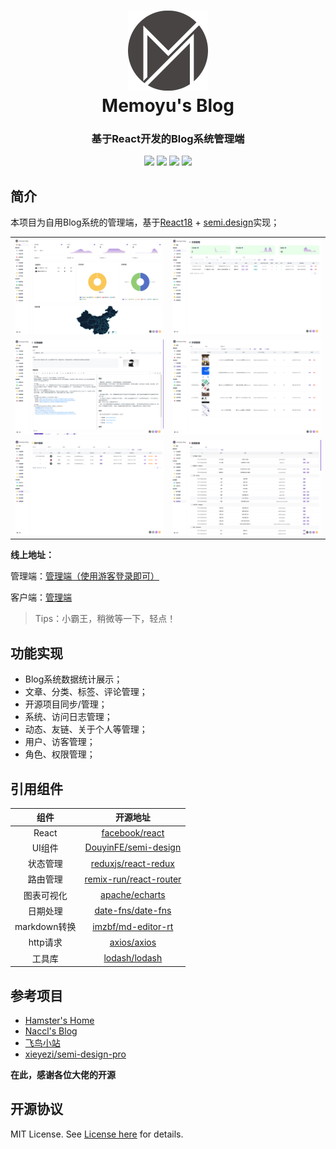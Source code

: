 <h1 align="center">
  <img src="https://raw.githubusercontent.com/Memoyu/Memoyu/main/logo.png" alt="memoyu" width="128" />
  <br>
  Memoyu's Blog
  <br>
</h1>
<div align="center">
 <h3>基于React开发的Blog系统管理端</h3>
 <a href="https://react.dev/"><img src="https://img.shields.io/badge/web-react-blue"/></a>
 <a href="https://semi.design/zh-CN"><img src="https://img.shields.io/badge/ui-semi.design-blue"/></a>
 <a href="LICENSE"><img src="https://img.shields.io/badge/license-MIT-3963bc.svg"/></a>
  <a href="https://github.com/Memoyu"><img src="https://img.shields.io/badge/developer-memoyu-blue"/></a>
</div>


## 简介
本项目为自用Blog系统的管理端，基于[React18](https://react.dev/) + [semi.design](https://semi.design/zh-CN)实现；

|  |  |
| :------------------------------: | :-------------------------------: |
| ![dashboard](https://raw.githubusercontent.com/Memoyu/Memo.Blog.Admin/main/docs/images/dashboard.png) |![articles](https://raw.githubusercontent.com/Memoyu/Memo.Blog.Admin/main/docs/images/articles.png) |
| ![article-edit](https://raw.githubusercontent.com/Memoyu/Memo.Blog.Admin/main/docs/images/article-edit.png) |![open-source](https://raw.githubusercontent.com/Memoyu/Memo.Blog.Admin/main/docs/images/open-source.png) |
| ![users](https://raw.githubusercontent.com/Memoyu/Memo.Blog.Admin/main/docs/images/users.png) |![permissions](https://raw.githubusercontent.com/Memoyu/Memo.Blog.Admin/main/docs/images/permissions.png) |

**线上地址：**

管理端：<a href="http://blog.admin.memoyu.com/" target="_blank">管理端（使用游客登录即可）</a>

客户端：<a href="http://blog.memoyu.com/" target="_blank">管理端</a>

> Tips：小霸王，稍微等一下，轻点！



## 功能实现

- Blog系统数据统计展示；
- 文章、分类、标签、评论管理；
- 开源项目同步/管理；
- 系统、访问日志管理；
- 动态、友链、关于个人等管理；
- 用户、访客管理；
- 角色、权限管理；



## 引用组件
|                组件                 |                           开源地址                           |
| :---------------------------------: | :----------------------------------------------------------: |
|React|[facebook/react](https://github.com/facebook/react)|
|UI组件|[DouyinFE/semi-design](https://github.com/DouyinFE/semi-design)|
|状态管理|[reduxjs/react-redux](https://github.com/reduxjs/react-redux)|
|路由管理|[remix-run/react-router](https://github.com/remix-run/react-router)|
|图表可视化|[apache/echarts](https://github.com/apache/echarts)|
|日期处理|[date-fns/date-fns](https://github.com/date-fns/date-fns)|
|markdown转换|[imzbf/md-editor-rt](https://github.com/imzbf/md-editor-rt)|
|http请求|[axios/axios](https://github.com/axios/axios)|
|工具库|[lodash/lodash](https://github.com/lodash/lodash)|



## 参考项目
- [Hamster's Home](https://github.com/hamster1963/HomeDash)
- [Naccl's Blog](https://admin.naccl.top/)
- [飞鸟小站](https://github.com/lzxjack/react-blog-admin)
- [xieyezi/semi-design-pro](https://github.com/xieyezi/semi-design-pro)

**在此，感谢各位大佬的开源**



## 开源协议

MIT License. See [License here](./LICENSE) for details.